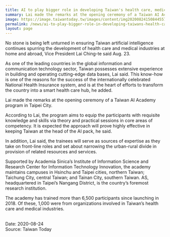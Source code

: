 ```yaml
---
title: AI to play bigger role in developing Taiwan's health care, medical industries
summary: Lai made the remarks at the opening ceremony of a Taiwan AI Academy program in Taipei City.
image: https://image.taiwantoday.tw/images/content/img20200824150844557.jpg
permalink: /news/ai-to-play-bigger-role-in-developing-taiwans-health-care-medical-industries/
layout: page
---
```

No stone is being left unturned in ensuring Taiwan artificial intelligence continues spurring the development of health care and medical industries at home and abroad, Vice President Lai Ching-te said Aug. 23.
 
As one of the leading countries in the global information and communication technology sector, Taiwan possesses extensive experience in building and operating cutting-edge data bases, Lai said. This know-how is one of the reasons for the success of the internationally celebrated National Health Insurance system, and is at the heart of efforts to transform the country into a smart health care hub, he added.
 
Lai made the remarks at the opening ceremony of a Taiwan AI Academy program in Taipei City.
 
According to Lai, the program aims to equip the participants with requisite knowledge and skills via theory and practical sessions in core areas of competency. It is expected the approach will prove highly effective in keeping Taiwan at the head of the AI pack, he said.
 
In addition, Lai said, the trainees will serve as sources of expertise as they take on front-line roles and set about narrowing the urban-rural divide in provision of related resources and services.
 
Supported by Academia Sinica’s Institute of Information Science and Research Center for Information Technology Innovation, the academy maintains campuses in Hsinchu and Taipei cities, northern Taiwan; Taichung City, central Taiwan; and Tainan City, southern Taiwan. AS, headquartered in Taipei’s Nangang District, is the country’s foremost research institution.
 
The academy has trained more than 6,500 participants since launching in 2018. Of these, 1,000 were from organizations involved in Taiwan’s health care and medical industries.

<br/>
Date: 2020-08-24
<br/>
Source: Taiwan Today
